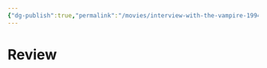```yaml
---
{"dg-publish":true,"permalink":"/movies/interview-with-the-vampire-1994/","created":"2024-05-07","updated":"2024-05-07"}
---
```



# Review
